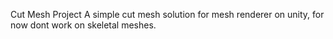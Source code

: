Cut Mesh Project
A simple cut mesh solution for mesh renderer on unity, for now dont work on skeletal meshes. 
